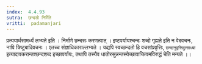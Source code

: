 ```yaml
---
index:  4.4.93
sutra:  छन्दसो निर्मिते
vritti:  padamanjari
---
```


प्रत्ययार्थसामर्ध्यं लभ्यते इति । निर्माणे छन्दसः करणत्वात् । इष्टपर्यायश्चन्दः शब्दो गृह्यते इति न वेदवचनः, नापि त्रिष्टुबादिवचनः । एतच्च संज्ञाधिकाराल्लभ्यते । यद्यपि स्वच्छन्दतो हि वचसांप्रवृत्तिः, `छन्दानुवृत्तिदुत्साध्या` इत्यादावकरान्तश्छन्दशब्द इच्छापर्यायः, तथापि तस्यैव धातोरसुन्नन्तस्येच्छावाचित्वमविरुद्धं चेति मन्यते ।।
